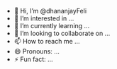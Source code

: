 - 👋 Hi, I’m @dhananjayFeli
- 👀 I’m interested in ...
- 🌱 I’m currently learning ...
- 💞️ I’m looking to collaborate on ...
- 📫 How to reach me ...
- 😄 Pronouns: ...
- ⚡ Fun fact: ...

<!---
dhananjayFeli/dhananjayFeli is a ✨ special ✨ repository because its `README.md` (this file) appears on your GitHub profile.
You can click the Preview link to take a look at your changes.
--->
